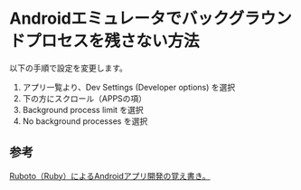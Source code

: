 # Androidエミュレータでバックグラウンドプロセスを残さない方法

以下の手順で設定を変更します。

  1. アプリ一覧より、Dev Settings (Developer options) を選択
  2. 下の方にスクロール（APPSの項）
  3. Background process limit を選択
  4. No background processes を選択

## 参考

[Ruboto（Ruby）によるAndroidアプリ開発の覚え書き。](https://gist.github.com/myokoym/6402909)
